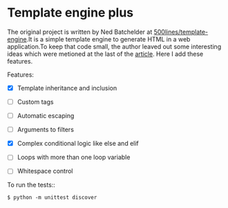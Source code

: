 # Template engine plus

The original project is written by Ned Batchelder at [500lines/template-engine](https://github.com/aosabook/500lines/tree/master/template-engine).It is a simple template engine to generate HTML in a web application.To keep that code small, the author leaved out some interesting ideas which were metioned at the last of the [article](https://github.com/aosabook/500lines/blob/master/template-engine/template-engine.markdown). Here I add these features.

Features:

- [x] Template inheritance and inclusion

- [ ] Custom tags

- [ ] Automatic escaping

- [ ] Arguments to filters

- [x] Complex conditional logic like else and elif

- [ ] Loops with more than one loop variable

- [ ] Whitespace control




To run the tests::

    $ python -m unittest discover